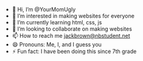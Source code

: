 - 👋 Hi, I’m @YourMomUgly
- 👀 I’m interested in making websites for everyone
- 🌱 I’m currently learning html, css, js
- 💞️ I’m looking to collaborate on making websites
- 📫 How to reach me jackbrown@nbstudent.net
- 😄 Pronouns: Me, I, and I guess you
- ⚡ Fun fact: I have been doing this since 7th grade

<!---
YourMomUgly/YourMomUgly is a ✨ special ✨ repository because its `README.md` (this file) appears on your GitHub profile.
You can click the Preview link to take a look at your changes.
--->
